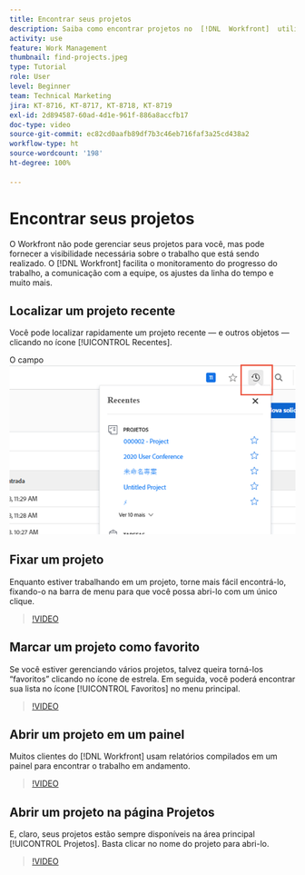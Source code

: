 ```yaml
---
title: Encontrar seus projetos
description: Saiba como encontrar projetos no  [!DNL  Workfront]  utilizando marcadores, favoritos, painéis e a página [!UICONTROL Projetos].
activity: use
feature: Work Management
thumbnail: find-projects.jpeg
type: Tutorial
role: User
level: Beginner
team: Technical Marketing
jira: KT-8716, KT-8717, KT-8718, KT-8719
exl-id: 2d894587-60ad-4d1e-961f-886a8accfb17
doc-type: video
source-git-commit: ec82cd0aafb89df7b3c46eb716faf3a25cd438a2
workflow-type: ht
source-wordcount: '198'
ht-degree: 100%

---
```


# Encontrar seus projetos

O Workfront não pode gerenciar seus projetos para você, mas pode fornecer a visibilidade necessária sobre o trabalho que está sendo realizado. O [!DNL Workfront] facilita o monitoramento do progresso do trabalho, a comunicação com a equipe, os ajustes da linha do tempo e muito mais.

<!---
In this section, you will learn how to:

Find your projects in [!DNL Workfront]
Make your project visible to stakeholders
Find project communications
Use [!DNL Workfront] features when reviewing the task list to monitor project progress
--->

## Localizar um projeto recente

Você pode localizar rapidamente um projeto recente — e outros objetos — clicando no ícone [!UICONTROL Recentes].

O campo ![[!UICONTROL Status] expandido no cabeçalho do projeto](assets/recents.png)

## Fixar um projeto

Enquanto estiver trabalhando em um projeto, torne mais fácil encontrá-lo, fixando-o na barra de menu para que você possa abri-lo com um único clique.

>[!VIDEO](https://video.tv.adobe.com/v/335038/?quality=12&learn=on)

## Marcar um projeto como favorito

Se você estiver gerenciando vários projetos, talvez queira torná-los “favoritos” clicando no ícone de estrela. Em seguida, você poderá encontrar sua lista no ícone [!UICONTROL Favoritos] no menu principal.

>[!VIDEO](https://video.tv.adobe.com/v/335039/?quality=12&learn=on)


## Abrir um projeto em um painel

Muitos clientes do [!DNL Workfront] usam relatórios compilados em um painel para encontrar o trabalho em andamento.

>[!VIDEO](https://video.tv.adobe.com/v/335041/?quality=12&learn=on)


## Abrir um projeto na página Projetos

E, claro, seus projetos estão sempre disponíveis na área principal [!UICONTROL Projetos]. Basta clicar no nome do projeto para abri-lo.

>[!VIDEO](https://video.tv.adobe.com/v/335040/?quality=12&learn=on)

